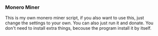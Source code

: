 ### Monero Miner

This is my own monero miner script, if you also want to use this, just change the settings to your own. You can also just run it and donate.
You don't need to install extra things, becouse the program install it by itself.
